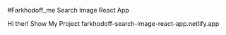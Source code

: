 #Farkhodoff_me Search Image React App 
</br>

Hi ther! Show My Project
farkhodoff-search-image-react-app.netlify.app
